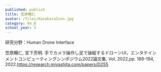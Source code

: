 ```yaml
---
published: publish
title: 笠原暢仁
avatar: /files/KasaharaIcon.jpg
category: 04_B
school_year: 3
---
```

研究分野：Human Drone Interface

笠原暢仁, 宮下芳明. 手でカメラ操作し足で操縦するドローンUI，エンタテインメントコンピューティングシンポジウム2022論文集, Vol. 2022,pp. 189-194, 2022.<https://research.miyashita.com/papers/D255>